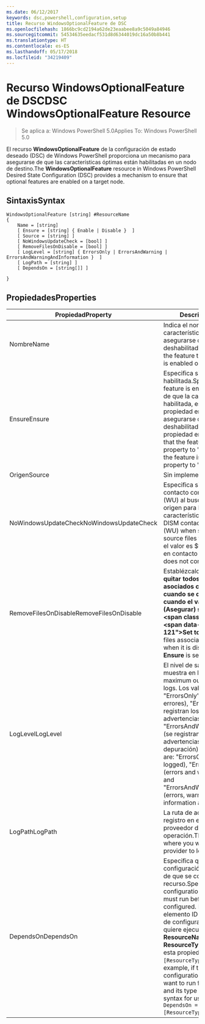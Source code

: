 ```yaml
---
ms.date: 06/12/2017
keywords: dsc,powershell,configuration,setup
title: Recurso WindowsOptionalFeature de DSC
ms.openlocfilehash: 1866bc9cd2194a62de23eaabee8a9c5049a84946
ms.sourcegitcommit: 54534635eedacf531d8d6344019dc16a50b8b441
ms.translationtype: HT
ms.contentlocale: es-ES
ms.lasthandoff: 05/17/2018
ms.locfileid: "34219409"
---
```

# <a name="dsc-windowsoptionalfeature-resource"></a><span data-ttu-id="0afad-103">Recurso WindowsOptionalFeature de DSC</span><span class="sxs-lookup"><span data-stu-id="0afad-103">DSC WindowsOptionalFeature Resource</span></span>

> <span data-ttu-id="0afad-104">Se aplica a: Windows PowerShell 5.0</span><span class="sxs-lookup"><span data-stu-id="0afad-104">Applies To: Windows PowerShell 5.0</span></span>

<span data-ttu-id="0afad-105">El recurso **WindowsOptionalFeature** de la configuración de estado deseado (DSC) de Windows PowerShell proporciona un mecanismo para asegurarse de que las características óptimas están habilitadas en un nodo de destino.</span><span class="sxs-lookup"><span data-stu-id="0afad-105">The **WindowsOptionalFeature** resource in Windows PowerShell Desired State Configuration (DSC) provides a mechanism to ensure that optional features are enabled on a target node.</span></span>

## <a name="syntax"></a><span data-ttu-id="0afad-106">Sintaxis</span><span class="sxs-lookup"><span data-stu-id="0afad-106">Syntax</span></span>

```
WindowsOptionalFeature [string] #ResourceName
{
    Name = [string]
    [ Ensure = [string] { Enable | Disable }  ]
    [ Source = [string] ]
    [ NoWindowsUpdateCheck = [bool] ]
    [ RemoveFilesOnDisable = [bool] ]
    [ LogLevel = [string] { ErrorsOnly | ErrorsAndWarning | ErrorsAndWarningAndInformation }  ]
    [ LogPath = [string] ]
    [ DependsOn = [string[]] ]

}
```

## <a name="properties"></a><span data-ttu-id="0afad-107">Propiedades</span><span class="sxs-lookup"><span data-stu-id="0afad-107">Properties</span></span>

|  <span data-ttu-id="0afad-108">Propiedad</span><span class="sxs-lookup"><span data-stu-id="0afad-108">Property</span></span>  |  <span data-ttu-id="0afad-109">Descripción</span><span class="sxs-lookup"><span data-stu-id="0afad-109">Description</span></span>   |
|---|---|
| <span data-ttu-id="0afad-110">Nombre</span><span class="sxs-lookup"><span data-stu-id="0afad-110">Name</span></span>| <span data-ttu-id="0afad-111">Indica el nombre de la característica que desea asegurarse de que está habilitada o deshabilitada.</span><span class="sxs-lookup"><span data-stu-id="0afad-111">Indicates the name of the feature that you want to ensure is enabled or disabled.</span></span>|
| <span data-ttu-id="0afad-112">Ensure</span><span class="sxs-lookup"><span data-stu-id="0afad-112">Ensure</span></span>| <span data-ttu-id="0afad-113">Especifica si la característica está habilitada.</span><span class="sxs-lookup"><span data-stu-id="0afad-113">Specifies whether the feature is enabled.</span></span> <span data-ttu-id="0afad-114">Para asegurarse de que la característica está habilitada, establezca esta propiedad en "Enable"; para asegurarse de que está deshabilitada, establezca la propiedad en "Disable".</span><span class="sxs-lookup"><span data-stu-id="0afad-114">To ensure that the feature is enabled, set this property to "Enable" To ensure that the feature is disabled, set the property to "Disable".</span></span>|
| <span data-ttu-id="0afad-115">Origen</span><span class="sxs-lookup"><span data-stu-id="0afad-115">Source</span></span>| <span data-ttu-id="0afad-116">Sin implementar.</span><span class="sxs-lookup"><span data-stu-id="0afad-116">Not implemented.</span></span>|
| <span data-ttu-id="0afad-117">NoWindowsUpdateCheck</span><span class="sxs-lookup"><span data-stu-id="0afad-117">NoWindowsUpdateCheck</span></span>| <span data-ttu-id="0afad-118">Especifica si DISM se pone en contacto con Windows Update (WU) al buscar los archivos de origen para habilitar una característica.</span><span class="sxs-lookup"><span data-stu-id="0afad-118">Specifies whether DISM contacts Windows Update (WU) when searching for the source files to enable a feature.</span></span> <span data-ttu-id="0afad-119">Si el valor es $true, DISM no se pone en contacto con WU.</span><span class="sxs-lookup"><span data-stu-id="0afad-119">If $true, DISM does not contact WU.</span></span>|
| <span data-ttu-id="0afad-120">RemoveFilesOnDisable</span><span class="sxs-lookup"><span data-stu-id="0afad-120">RemoveFilesOnDisable</span></span>| <span data-ttu-id="0afad-121">Establézcalo en **$true** para quitar todos los archivos asociados con la característica cuando se deshabilite (es decir, cuando el valor de **Ensure** (Asegurar) sea "Absent").</span><span class="sxs-lookup"><span data-stu-id="0afad-121">Set to **$true** to remove all files associated with the feature when it is disabled (that is, when **Ensure** is set to "Absent").</span></span>|
| <span data-ttu-id="0afad-122">LogLevel</span><span class="sxs-lookup"><span data-stu-id="0afad-122">LogLevel</span></span>| <span data-ttu-id="0afad-123">El nivel de salida máximo que se muestra en los registros.</span><span class="sxs-lookup"><span data-stu-id="0afad-123">The maximum output level shown in the logs.</span></span> <span data-ttu-id="0afad-124">Los valores aceptados son: "ErrorsOnly" (solo se registran los errores), "ErrorsAndWarning" (se registran los errores y las advertencias) y "ErrorsAndWarningAndInformation" (se registran los errores, las advertencias y la información de depuración).</span><span class="sxs-lookup"><span data-stu-id="0afad-124">The accepted values are: "ErrorsOnly" (only errors are logged), "ErrorsAndWarning" (errors and warnings are logged), and "ErrorsAndWarningAndInformation" (errors, warnings, and debug information are logged).</span></span>|
| <span data-ttu-id="0afad-125">LogPath</span><span class="sxs-lookup"><span data-stu-id="0afad-125">LogPath</span></span>| <span data-ttu-id="0afad-126">La ruta de acceso al archivo de registro en el que desea que el proveedor de recursos registre la operación.</span><span class="sxs-lookup"><span data-stu-id="0afad-126">The path to a log file where you want the resource provider to log the operation.</span></span>|
| <span data-ttu-id="0afad-127">DependsOn</span><span class="sxs-lookup"><span data-stu-id="0afad-127">DependsOn</span></span>| <span data-ttu-id="0afad-128">Especifica que debe ejecutarse la configuración de otro recurso antes de que se configure este recurso.</span><span class="sxs-lookup"><span data-stu-id="0afad-128">Specifies that the configuration of another resource must run before this resource is configured.</span></span> <span data-ttu-id="0afad-129">Por ejemplo, si el elemento ID del bloque del script de configuración del recurso que quiere ejecutar primero es __ResourceName__ y su tipo es __ResourceType__, la sintaxis para usar esta propiedad es `DependsOn = "[ResourceType]ResourceName"`.</span><span class="sxs-lookup"><span data-stu-id="0afad-129">For example, if the ID of the resource configuration script block that you want to run first is __ResourceName__ and its type is __ResourceType__, the syntax for using this property is `DependsOn = "[ResourceType]ResourceName"`.</span></span>|